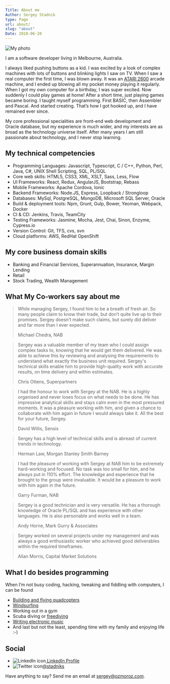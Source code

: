 ```yaml
---
Title: About me
Author: Sergey Stadnik
type: Page
url: about/
slug: "about"
Date: 2018-06-20
---
```


![My photo](/images/sergey_photo.jpg)

I am a software developer living in Melbourne, Australia.

I always liked pushing buttons as a kid. I was excited by a look of complex machines with lots of buttons and blinking lights I saw on TV. When I saw a real computer the first time, I was blown away. It was an [ATARI 2600](https://en.wikipedia.org/wiki/Atari_2600) arcade machine, and I ended up blowing all my pocket money playing it regularly. When I got my own computer for a birthday, I was super excited. Now suddenly I could play games at home! After a short time, just playing games became boring. I taught myself programming. First BASIC, then Assembler and Pascal. And started creating. That’s how I got hooked up, and I have remained ever since.

My core professional specialities are front-end web development and Oracle database, but my experience is much wider, and my interests are as broad as the technology universe itself. After many years I am still passionate about technology, and I never stop learning.

## My technical competencies

- Programming Languages: Javascript, Typescript, C / C++, Python, Perl, Java, C#, UNIX Shell Scripting, SQL, PL/SQL
- Core web skills: HTML5, CSS3, XML, XSLT, Sass, Less, Flow
- UI Frameworks: React, Redux, AngularJS, Bootstrap, Rebass
- Mobile Frameworks: Apache Cordova, Ionic
- Backend Frameworks: Node.JS, Express, Loopback / Strongloop
- Databases: MySql, PostgreSQL, MongoDB, Microsoft SQL Server, Oracle
- Build & deployment tools: Npm, Grunt, Gulp, Bower, Yeoman, Webpack, Docker
- CI & CD:	Jenkins, Travis, TeamCity
- Testing Frameworks: Jasmine, Mocha, Jest, Chai, Sinon, Enzyme, Cypress.io
- Version Control: Git, TFS, cvs, svn
- Cloud platforms: AWS, RedHat OpenShift

## My core business domain skills
- Banking and Financial Services, Superannuation, Insurance, Margin Lending
- Retail
- Stock Trading, Wealth Management

## What My Co-workers say about me

<blockquote>
<p>While managing Sergey, I found him to be a breath of fresh air. So many people claim to know their trade, but don&rsquo;t quite live up to their promises. Sergey doesn&rsquo;t make such claims, but surely did deliver and far more than I ever expected.</p>
<footer>Michael Chedra, NAB</footer>
</blockquote>

<blockquote>
<p>Sergey was a valuable member of my team who I could assign complex tasks to, knowing that he would get them delivered. He was able to achieve this by reviewing and analysing the requirements to understand what exactly the business unit required. Sergey's technical skills enable him to provide high-quality work with accurate results, on time delivery and within estimates.</p>
<footer>Chris Ottens, Superpartners</footer>
</blockquote>

<blockquote>
<p>I had the honour to work with Sergey at the NAB. He is a highly organised and never loses focus on what needs to be done. He has impressive analytical skills and stays calm even in the most pressured moments. It was a pleasure working with him, and given a chance to collaborate with him again in future I would always take it. All the best for your future, Sergey.</p>
<footer>David Willis, Sensis</footer>
</blockquote>

<blockquote>
<p>Sergey has a high level of technical skills and is abreast of current trends in technology.</p>
<footer>Herman Law, Morgan Stanley Smith Barney</footer>
</blockquote>

<blockquote>
<p>I had the pleasure of working with Sergey at NAB him to be extremely hard-working and focused. No task was too small for him, and he always put in 110% effort. The knowledge and experience that he brought to the group were invaluable. It would be a pleasure to work with him again in the future.</p>
<footer>Garry Furman, NAB</footer>
</blockquote>

<blockquote>
<p>Sergey is a good technician and is very versatile. He has a thorough
knowledge of Oracle PL/SQL and has experience with other languages. He is also personable and works well in a team.</p>
<footer>Andy Horne, Mark Gurry &amp; Associates</footer>
</blockquote>

<blockquote>
<p>Sergey worked on several projects under my management and was always a good enthusiastic worker who achieved good deliverables within the required timeframes.</p>
<footer>Allan Morris, Capital Market Solutions</footer>
</blockquote>

## What I do besides programming

When I’m not busy coding, hacking, tweaking and fiddling with computers, I can be found

- [Building and flying quadcopters](/tags/multirotors/)
- [Windsurfing](/tag/windsurfing.html)
- Working out in a gym
- Scuba diving or [freediving](/tag/freediving.html)<br>
- [Writing electronic music](/tag/music_production.html)
- And last but not the least, spending time with my family and enjoying life :-)

## Social ##

<ul class="list-unstyled">
  <li><img alt="LinkedIn icon" style="display: inline-block" src="/images/In-2C-21px-TM.png"><a href="https://au.linkedin.com/in/sergeystadnik">  LinkedIn Profile</a></li>
  <li><img alt="Twitter icon" style="display: inline-block" src="/images/twitter_32.png"><a href="https://twitter.com/stadniks">@stadniks</a><br></li>
</ul>

Have anything to say? Send me an email at <sergey@ozmoroz.com>.
